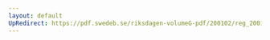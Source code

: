 ```yaml
---
layout: default
UpRedirect: https://pdf.swedeb.se/riksdagen-volumeG-pdf/200102/reg_200102/reg_200102_0630.pdf
---
```

